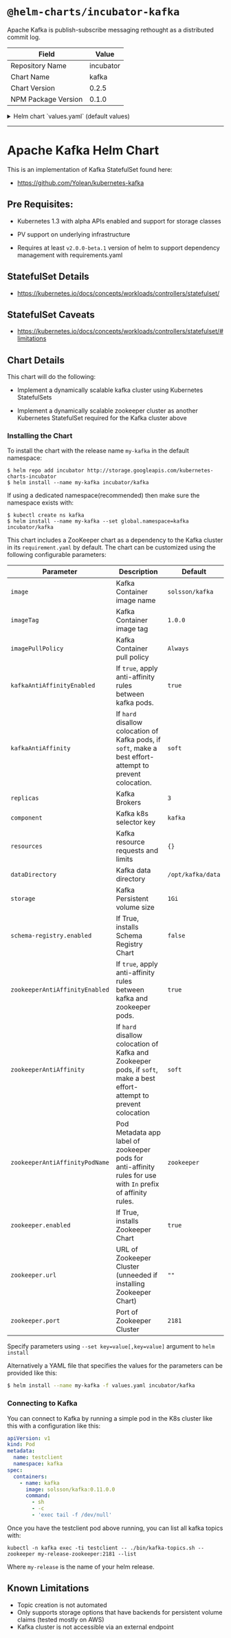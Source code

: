 # `@helm-charts/incubator-kafka`

Apache Kafka is publish-subscribe messaging rethought as a distributed commit log.

| Field               | Value     |
| ------------------- | --------- |
| Repository Name     | incubator |
| Chart Name          | kafka     |
| Chart Version       | 0.2.5     |
| NPM Package Version | 0.1.0     |

<details>

<summary>Helm chart `values.yaml` (default values)</summary>

```yaml
# ------------------------------------------------------------------------------
# Kafka:
# ------------------------------------------------------------------------------

## The StatefulSet installs 3 pods by default
replicas: 3

## The kafka image repository
image: 'solsson/kafka'

## The kafka image tag
imageTag: '1.0.0'

## Specify a imagePullPolicy
## ref: http://kubernetes.io/docs/user-guide/images/#pre-pulling-images
imagePullPolicy: 'IfNotPresent'

## Configure resource requests and limits
## ref: http://kubernetes.io/docs/user-guide/compute-resources/
resources:
  {}
  # limits:
  #   cpu: 200m
  #   memory: 1536Mi
  # requests:
  #   cpu: 100m
  #   memory: 1024Mi
  #
## The size of the persistentVolume to allocate to each Kafka Pod in the StatefulSet. For
## production servers this number should likely be much larger.
storage: '1Gi'

## The name of the storage class which the cluster should use.
# storageClass: default

## The location within the Kafka container where the PV will mount its storage and Kafka will store
## its logs
dataDirectory: '/opt/kafka/data'

## Attempt to prevent Kafka pods from being colocated with eachother.
kafkaAntiAffinityEnabled: true
## Prevent Kafka pods from being colocated on the same node.
## `hard` means the scheduler must satisfy the constraints or the pod fails to schedule
## `soft` means the scheduler makes a best-effort to satisfy the constraint and schedules it where
##   it can if the constraints cannot be met.
## See: https://kubernetes.io/docs/concepts/configuration/assign-pod-node/#inter-pod-affinity-and-anti-affinity-beta-feature
kafkaAntiAffinity: 'soft'

## Attempt to prevent Kafka and Zookeeper pods from being colocated.
zookeeperAntiAffinityEnabled: true
## Prevent Kafka and Zookeeper pods from being colocated.
## `hard` means the scheduler must satisfy the constraints or the pod fails to schedule
## `soft` means the scheduler makes a best-effort to satisfy the constraint and schedules it where
##   it can if the constraints cannot be met.
## See: https://kubernetes.io/docs/concepts/configuration/assign-pod-node/#inter-pod-affinity-and-anti-affinity-beta-feature
zookeeperAntiAffinity: 'soft'
## The zookeeper pod name which K8s will fuzzy-match against to prevent kafka
## pods from being colocated with zookeeper. If you have more than one zookeeper
## installation in your cluster, make sure to use a more specific pod name to
## indicate which zookeeper pods should be filtered.
zookeeperAntiAffinityPodName: 'zookeeper'

# ------------------------------------------------------------------------------
# Zookeeper:
# ------------------------------------------------------------------------------

zookeeper:
  ## If true, install the Zookeeper chart alongside Kafka
  ## ref: https://github.com/kubernetes/charts/tree/master/incubator/zookeeper
  enabled: true

  ## Configure Zookeeper resource requests and limits
  ## ref: http://kubernetes.io/docs/user-guide/compute-resources/
  resources: {}

  ## The JVM heap size to allocate to Zookeeper
  heap: '1G'

  ## The amount of PV storage allocated to each Zookeeper pod in the statefulset
  storage: '2Gi'

  ## Specify a Zookeeper imagePullPolicy
  ## ref: http://kubernetes.io/docs/user-guide/images/#pre-pulling-images
  imagePullPolicy: 'IfNotPresent'

  ## If the Zookeeper Chart is disabled a URL and port are required to connect
  url: ''
  port: 2181

# ------------------------------------------------------------------------------
# Schema Registry:
# ------------------------------------------------------------------------------

## Install Confluent Schema Registry server alongside Kafka to track Avro Schemas
schema-registry:
  ## If true, install the Schema-Registry chart alongside Kafka
  ## ref: https://github.com/kubernetes/charts/tree/master/incubator/schema-registry
  enabled: false
```

</details>

---

# Apache Kafka Helm Chart

This is an implementation of Kafka StatefulSet found here:

- https://github.com/Yolean/kubernetes-kafka

## Pre Requisites:

- Kubernetes 1.3 with alpha APIs enabled and support for storage classes

- PV support on underlying infrastructure

- Requires at least `v2.0.0-beta.1` version of helm to support
  dependency management with requirements.yaml

## StatefulSet Details

- https://kubernetes.io/docs/concepts/workloads/controllers/statefulset/

## StatefulSet Caveats

- https://kubernetes.io/docs/concepts/workloads/controllers/statefulset/#limitations

## Chart Details

This chart will do the following:

- Implement a dynamically scalable kafka cluster using Kubernetes StatefulSets

- Implement a dynamically scalable zookeeper cluster as another Kubernetes StatefulSet required for the Kafka cluster above

### Installing the Chart

To install the chart with the release name `my-kafka` in the default
namespace:

```
$ helm repo add incubator http://storage.googleapis.com/kubernetes-charts-incubator
$ helm install --name my-kafka incubator/kafka
```

If using a dedicated namespace(recommended) then make sure the namespace
exists with:

```
$ kubectl create ns kafka
$ helm install --name my-kafka --set global.namespace=kafka incubator/kafka
```

This chart includes a ZooKeeper chart as a dependency to the Kafka
cluster in its `requirement.yaml` by default. The chart can be customized using the
following configurable parameters:

| Parameter                      | Description                                                                                                            | Default           |
| ------------------------------ | ---------------------------------------------------------------------------------------------------------------------- | ----------------- |
| `image`                        | Kafka Container image name                                                                                             | `solsson/kafka`   |
| `imageTag`                     | Kafka Container image tag                                                                                              | `1.0.0`           |
| `imagePullPolicy`              | Kafka Container pull policy                                                                                            | `Always`          |
| `kafkaAntiAffinityEnabled`     | If `true`, apply anti-affinity rules between kafka pods.                                                               | `true`            |
| `kafkaAntiAffinity`            | If `hard` disallow colocation of Kafka pods, if `soft`, make a best effort-attempt to prevent colocation.              | `soft`            |
| `replicas`                     | Kafka Brokers                                                                                                          | `3`               |
| `component`                    | Kafka k8s selector key                                                                                                 | `kafka`           |
| `resources`                    | Kafka resource requests and limits                                                                                     | `{}`              |
| `dataDirectory`                | Kafka data directory                                                                                                   | `/opt/kafka/data` |
| `storage`                      | Kafka Persistent volume size                                                                                           | `1Gi`             |
| `schema-registry.enabled`      | If True, installs Schema Registry Chart                                                                                | `false`           |
| `zookeeperAntiAffinityEnabled` | If `true`, apply anti-affinity rules between kafka and zookeeper pods.                                                 | `true`            |
| `zookeeperAntiAffinity`        | If `hard` disallow colocation of Kafka and Zookeeper pods, if `soft`, make a best effort-attempt to prevent colocation | `soft`            |
| `zookeeperAntiAffinityPodName` | Pod Metadata app label of zookeeper pods for anti-affinity rules for use with `In` prefix of affinity rules.           | `zookeeper`       |
| `zookeeper.enabled`            | If True, installs Zookeeper Chart                                                                                      | `true`            |
| `zookeeper.url`                | URL of Zookeeper Cluster (unneeded if installing Zookeeper Chart)                                                      | `""`              |
| `zookeeper.port`               | Port of Zookeeper Cluster                                                                                              | `2181`            |

Specify parameters using `--set key=value[,key=value]` argument to `helm install`

Alternatively a YAML file that specifies the values for the parameters can be provided like this:

```bash
$ helm install --name my-kafka -f values.yaml incubator/kafka
```

### Connecting to Kafka

You can connect to Kafka by running a simple pod in the K8s cluster like this with a configuration like this:

```yaml
apiVersion: v1
kind: Pod
metadata:
  name: testclient
  namespace: kafka
spec:
  containers:
    - name: kafka
      image: solsson/kafka:0.11.0.0
      command:
        - sh
        - -c
        - 'exec tail -f /dev/null'
```

Once you have the testclient pod above running, you can list all kafka
topics with:

`kubectl -n kafka exec -ti testclient -- ./bin/kafka-topics.sh --zookeeper my-release-zookeeper:2181 --list`

Where `my-release` is the name of your helm release.

## Known Limitations

- Topic creation is not automated
- Only supports storage options that have backends for persistent volume claims (tested mostly on AWS)
- Kafka cluster is not accessible via an external endpoint
